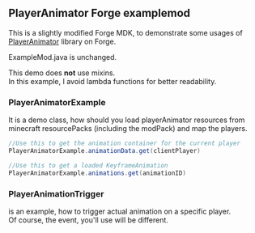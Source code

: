 ## PlayerAnimator Forge examplemod

This is a slightly modified Forge MDK, to demonstrate some usages of [PlayerAnimator](https://github.com/KosmX/minecraftPlayerAnimator) library on Forge.  

ExampleMod.java is unchanged.

This demo does **not** use mixins.  
In this example, I avoid lambda functions for better readability.

### PlayerAnimatorExample  
It is a demo class, how should you load playerAnimator resources from minecraft resourcePacks (including the modPack) and map the players.  

```java
//Use this to get the animation container for the current player
PlayerAnimatorExample.animationData.get(clientPlayer) 
```
```java
//Use this to get a loaded KeyframeAnimation
PlayerAnimatorExample.animations.get(animationID)
```

### PlayerAnimationTrigger
is an example, how to trigger actual animation on a specific player.  
Of course, the event, you'll use will be different.  
